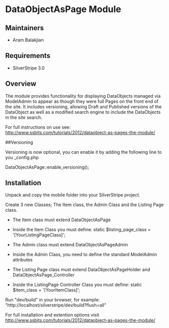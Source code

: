 # DataObjectAsPage Module #

## Maintainers

 * Aram Balakjian
  <aram at aabweb dot co dot uk>

## Requirements

 * SilverStripe 3.0

## Overview ##

The module provides functionality for displaying DataObjects managed via ModelAdmin to appear as though they were 
full Pages on the front end of the site. It includes versioning, allowing Draft and Published versions of the DataObject
as well as a modified search engine to include the DataObjects in the site search.

For full instructions on use see: http://www.ssbits.com/tutorials/2012/dataobject-as-pages-the-module/

##Versioning

Versioning is now optional, you can enable it by adding the following line to you _config.php

DataObjectAsPage::enable_versioning();

## Installation

Unpack and copy the mobile folder into your SilverStripe project.

Create 3 new Classes; The Item class, the Admin Class and the Listing Page class.

* The Item class must extend DataObjectAsPage
- Inside the Item Class you must define: static $listing_page_class = '[YourListingPageClass]';

* The Admin class must extend DataObjectAsPageAdmin
- Inside the Admin Class, you need to define the standard ModelAdmin attributes

* The Listing Page class must extend DataObjectAsPageHolder and DataObjectAsPage_Controller
- Inside the ListingPage Controller Class you must define: static $item_class = '[YourItemClass]';


Run "dev/build" in your browser, for example: "http://localhost/silverstripe/dev/build?flush=all"

For full installation and extention options visit http://www.ssbits.com/tutorials/2012/dataobject-as-pages-the-module/